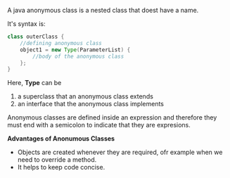 A java anonymous class is a nested class that doest have a name.

It's syntax is:

```java
class outerClass {
    //defining anonymous class
    object1 = new Type(ParameterList) {
        //body of the anonymous class
    };
}
```
Here, **Type** can be
1. a superclass that an anonymous class extends
2. an interface that the anonymous class implements

Anonymous classes are defined inside an expression and therefore they must end with a semicolon to indicate that they are expresions.

**Advantages of Anonumous Classes**
* Objects are created whenever they are required, ofr example when we need to override a method.
* It helps to keep code concise.
